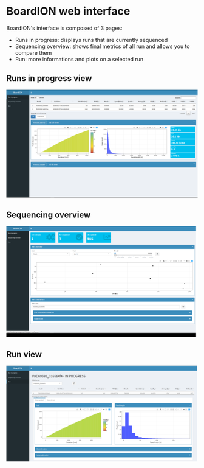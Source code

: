 # BoardION web interface

BoardION's interface is composed of 3 pages:
- Runs in progress: displays runs that are currently sequenced
- Sequencing overview: shows final metrics of all run and allows you to compare them
- Run: more informations and plots on a selected run

## Runs in progress view

![runs in progress tab](images/tabRunInProgress.png)

## Sequencing overview

![overview tab](images/tabOverview.png)

## Run view

![runs tab](images/tabRun.png)
